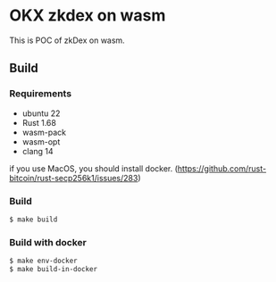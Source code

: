
# OKX zkdex on wasm

This is POC of zkDex on wasm.

## Build

### Requirements

- ubuntu 22
- Rust 1.68
- wasm-pack
- wasm-opt
- clang 14

if you use MacOS, you should install docker. (https://github.com/rust-bitcoin/rust-secp256k1/issues/283)

### Build

```bash
$ make build
```

### Build with docker

```bash
$ make env-docker
$ make build-in-docker
```




